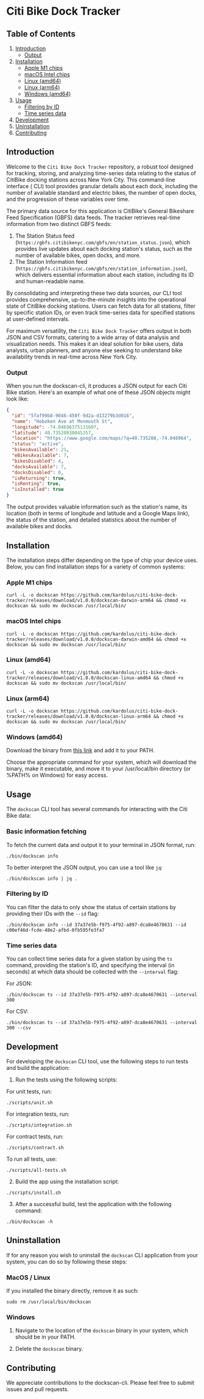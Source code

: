 # Citi Bike Dock Tracker

## Table of Contents

1. [Introduction](#introduction)
    - [Output](#output)
2. [Installation](#installation)
    - [Apple M1 chips](#apple-m1-chips)
    - [macOS Intel chips](#macos-intel-chips)
    - [Linux (amd64)](#linux-amd64)
    - [Linux (arm64)](#linux-arm64)
    - [Windows (amd64)](#windows-amd64)
3. [Usage](#usage)
    - [Filtering by ID](#filtering-by-id)
    - [Time series data](#time-series-data)
4. [Development](#development)
5. [Uninstallation](#uninstallation)
6. [Contributing](#contributing)

## Introduction

Welcome to the `Citi Bike Dock Tracker` repository, a robust tool designed for tracking, storing, and analyzing
time-series data relating to the status of CitiBike docking stations across New York City. This command-line interface (
CLI) tool provides granular details about each dock, including the number of available standard and electric bikes, the
number of open docks, and the progression of these variables over time.

The primary data source for this application is CitiBike's General Bikeshare Feed Specification (GBFS) data feeds. The
tracker retrieves real-time information from two distinct GBFS feeds:

1. The Station Status feed (`https://gbfs.citibikenyc.com/gbfs/en/station_status.json`), which provides live updates
   about each docking station's status, such as the number of available bikes, open docks, and more.
2. The Station Information feed (`https://gbfs.citibikenyc.com/gbfs/en/station_information.json`), which delivers
   essential information about each station, including its ID and human-readable name.

By consolidating and interpreting these two data sources, our CLI tool provides comprehensive, up-to-the-minute insights
into the operational state of CitiBike docking stations. Users can fetch data for all stations, filter by specific
station IDs, or even track time-series data for specified stations at user-defined intervals.

For maximum versatility, the `Citi Bike Dock Tracker` offers output in both JSON and CSV formats, catering to a wide
array of data analysis and visualization needs. This makes it an ideal solution for bike users, data analysts, urban
planners, and anyone else seeking to understand bike availability trends in real-time across New York City.

### Output

When you run the dockscan-cli, it produces a JSON output for each Citi Bike station. Here's an example of what one of
these JSON objects might look like:

```json
{
  "id": "5faf99b8-9046-450f-9d2a-d13279b3d016",
  "name": "Hoboken Ave at Monmouth St",
  "longitude": -74.04696375131607,
  "latitude": 40.73520838045357,
  "location": "https://www.google.com/maps/?q=40.735208,-74.046964",
  "status": "active",
  "bikesAvailable": 21,
  "eBikesAvailable": 7,
  "bikesDisabled": 4,
  "docksAvailable": 7,
  "docksDisabled": 0,
  "isReturning": true,
  "isRenting": true,
  "isInstalled": true
}
```

The output provides valuable information such as the station's name, its location (both in terms of longitude and
latitude and a Google Maps link), the status of the station, and detailed statistics about the number of available bikes
and docks.

## Installation

The installation steps differ depending on the type of chip your device uses. Below, you can find installation steps for
a variety of common systems:

### Apple M1 chips

```shell
curl -L -o dockscan https://github.com/kardolus/citi-bike-dock-tracker/releases/download/v1.0.0/dockscan-darwin-arm64 && chmod +x dockscan && sudo mv dockscan /usr/local/bin/
```

### macOS Intel chips

```shell
curl -L -o dockscan https://github.com/kardolus/citi-bike-dock-tracker/releases/download/v1.0.0/dockscan-darwin-amd64 && chmod +x dockscan && sudo mv dockscan /usr/local/bin/
```

### Linux (amd64)

```shell
curl -L -o dockscan https://github.com/kardolus/citi-bike-dock-tracker/releases/download/v1.0.0/dockscan-linux-amd64 && chmod +x dockscan && sudo mv dockscan /usr/local/bin/
```

### Linux (arm64)

```shell
curl -L -o dockscan https://github.com/kardolus/citi-bike-dock-tracker/releases/download/v1.0.0/dockscan-linux-arm64 && chmod +x dockscan && sudo mv dockscan /usr/local/bin/
```

### Windows (amd64)

Download the binary
from [this link](https://github.com/kardolus/citi-bike-dock-tracker/releases/download/v1.0.0/dockscan-windows-amd64.exe)
and add it to your PATH.

Choose the appropriate command for your system, which will download the binary, make it executable, and move it to your
/usr/local/bin directory (or %PATH% on Windows) for easy access.

## Usage

The `dockscan` CLI tool has several commands for interacting with the Citi Bike data:

### Basic information fetching

To fetch the current data and output it to your terminal in JSON format, run:

```shell
./bin/dockscan info
```

To better interpret the JSON output, you can use a tool like `jq`:

```shell
./bin/dockscan info | jq .
```

### Filtering by ID

You can filter the data to only show the status of certain stations by providing their IDs with the `--id` flag:

```shell
./bin/dockscan info --id 37a37e5b-f975-4f92-a897-dca8e4670631 --id c00ef46d-fcde-48e2-afbd-0fb595fe3fa7
```

### Time series data

You can collect time series data for a given station by using the `ts` command, providing the station's ID, and
specifying the interval (in seconds) at which data should be collected with the `--interval` flag:

For JSON:

```shell
./bin/dockscan ts --id 37a37e5b-f975-4f92-a897-dca8e4670631 --interval 300 
```

For CSV:

```shell
./bin/dockscan ts --id 37a37e5b-f975-4f92-a897-dca8e4670631 --interval 300 --csv
```

## Development

For developing the `dockscan` CLI tool, use the following steps to run tests and build the application:

1. Run the tests using the following scripts:

For unit tests, run:

```shell
./scripts/unit.sh
```

For integration tests, run:

```shell
./scripts/integration.sh
```

For contract tests, run:

```shell
./scripts/contract.sh
```

To run all tests, use:

```shell
./scripts/all-tests.sh
```

2. Build the app using the installation script:

```shell
./scripts/install.sh
```

3. After a successful build, test the application with the following command:

```shell
./bin/dockscan -h
```

## Uninstallation

If for any reason you wish to uninstall the `dockscan` CLI application from your system, you can do so by following
these steps:

### MacOS / Linux

If you installed the binary directly, remove it as such:

```shell
sudo rm /usr/local/bin/dockscan
```

### Windows

1. Navigate to the location of the `dockscan` binary in your system, which should be in your PATH.

2. Delete the `dockscan` binary.

## Contributing

We appreciate contributions to the dockscan-cli. Please feel free to submit issues and pull requests.